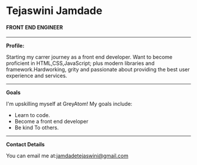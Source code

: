 <!DOCTYPE html>
<html>
<head>
	<title>Personal Portfolio</title>
	<link rel="stylesheet" type="text/css" href="style.css">
</head>
<body>
		<div class="profileBody">
			 <h1>Tejaswini Jamdade</h1>
			<h4>FRONT END ENGINEER</h4>
			<hr />
			<strong>Profile:</strong>
			<p> Starting my carrer journey as a front end developer. Want to become proficient in HTML,CSS,JavaScript; plus modern libraries and framework.Hardworking, grity and passionate about providing the best user experience and services.</p>
			<hr />
			<strong>Goals</strong>
			<p>I'm upskilling myself at GreyAtom! My goals include:</p>
			<ul>   <li>Learn to code. </li>
				<li>Become a front end developer</li>
				<li>Be kind To others.</li>
			</ul>
			<hr />
			<strong>Contact Details</strong>
			<p>You can email me at:<a href="#">jamdadetejaswini@gmail.com</a></p>
		</div>
</body>
</html>
